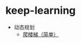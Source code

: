 # keep-learning

- 动态规划
  - [爬楼梯（简单）](https://github.com/tolerance-go/keep-learning/blob/master/爬楼梯.js)
